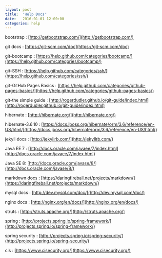 ```yaml
---
layout: post
title:  "Help Docs"
date:   2016-01-01 12:00:00
categories: help
---
```


bootstrap : [http://getbootstrap.com/](http://getbootstrap.com/)

git docs : [https://git-scm.com/doc](https://git-scm.com/doc)

git-bootcamp : [https://help.github.com/categories/bootcamp/](https://help.github.com/categories/bootcamp/)

git-SSH : [https://help.github.com/categories/ssh/](https://help.github.com/categories/ssh/)

git-GitHub Pages Basics : [https://help.github.com/categories/github-pages-basics/](https://help.github.com/categories/github-pages-basics/)

git-the simple guide : [http://rogerdudler.github.io/git-guide/index.html](http://rogerdudler.github.io/git-guide/index.html)

hibernate : [http://hibernate.org/](http://hibernate.org/)

hibernate-3.6.10 : [https://docs.jboss.org/hibernate/orm/3.6/reference/en-US/html/](https://docs.jboss.org/hibernate/orm/3.6/reference/en-US/html/)

jekyll docs : [http://jekyllrb.com/](http://jekyllrb.com/)

Java EE 7 : [http://docs.oracle.com/javaee/7/index.html](http://docs.oracle.com/javaee/7/index.html)

Java SE 8: [http://docs.oracle.com/javase/8/](http://docs.oracle.com/javase/8/)

markdown docs : [https://daringfireball.net/projects/markdown/](https://daringfireball.net/projects/markdown/)

mysql docs : [http://dev.mysql.com/doc/](http://dev.mysql.com/doc/)

nginx docs : [http://nginx.org/en/docs/](http://nginx.org/en/docs/)

struts : [http://struts.apache.org/](http://struts.apache.org/)

spring : [http://projects.spring.io/spring-framework/](http://projects.spring.io/spring-framework/)

spring security : [http://projects.spring.io/spring-security/](http://projects.spring.io/spring-security/)

cis : [https://www.cisecurity.org/](https://www.cisecurity.org/)
